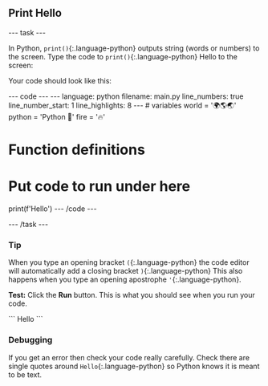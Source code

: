 <h2 class="c-project-heading--task">Print Hello</h2>

--- task ---

In Python, `print()`{:.language-python} outputs string (words or numbers) to the screen.
Type the code to `print()`{:.language-python} Hello to the screen:

Your code should look like this:

<div class="c-project-code">
--- code ---
---
language: python
filename: main.py
line_numbers: true
line_number_start: 1
line_highlights: 8
---
# variables
world = '🌍🌎🌏'
python = 'Python 🐍'
fire = '🔥'

# Function definitions        
  
# Put code to run under here
print(f'Hello')
--- /code ---

--- /task ---

</div>

<div class="c-project-callout c-project-callout--tip">

### Tip

When you type an opening bracket `(`{:.language-python} the code editor will automatically add a closing bracket `)`{:.language-python} 
This also happens when you type an opening apostrophe `'`{:.language-python}.

</div>

**Test:** Click the **Run** button. 
This is what you should see when you run your code.

<div class="c-project-output">
```
Hello
```
</div>

<div class="c-project-callout c-project-callout--debug">

### Debugging

If you get an error then check your code really carefully. Check there are single quotes around `Hello`{:.language-python} so Python knows it is meant to be text.

</div>
